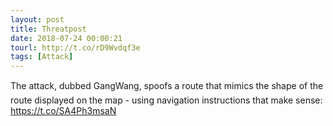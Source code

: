 ```yaml
---
layout: post
title: Threatpost
date: 2018-07-24 00:00:21
tourl: http://t.co/rD9Wvdqf3e
tags: [Attack]
---
```

The attack, dubbed GangWang, spoofs a route that mimics the shape of the route displayed on the map - using navigation instructions that make sense: https://t.co/SA4Ph3msaN